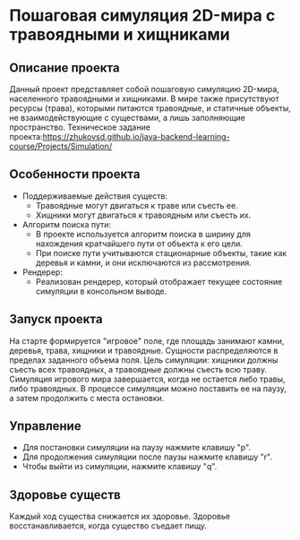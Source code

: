 # Пошаговая симуляция 2D-мира с травоядными и хищниками

## Описание проекта

Данный проект представляет собой пошаговую симуляцию 2D-мира, населенного травоядными и хищниками. В мире также присутствуют ресурсы (трава), которыми питаются травоядные, и статичные объекты, не взаимодействующие с существами, а лишь заполняющие пространство.
Техническое задание проекта:https://zhukovsd.github.io/java-backend-learning-course/Projects/Simulation/

## Особенности проекта

- Поддерживаемые действия существ:
    - Травоядные могут двигаться к траве или съесть ее.
    - Хищники могут двигаться к травоядным или съесть их.
- Алгоритм поиска пути:
    - В проекте используется алгоритм поиска в ширину для нахождения кратчайшего пути от объекта к его цели.
    - При поиске пути учитываются стационарные объекты, такие как деревья и камни, и они исключаются из рассмотрения.
- Рендерер:
    - Реализован рендерер, который отображает текущее состояние симуляции в консольном выводе.

## Запуск проекта

На старте формируется "игровое" поле, где площадь занимают камни, деревья, трава, хищники и травоядные. Сущности распределяются в пределах заданного объема поля. Цель симуляции: хищники должны съесть всех травоядных, а травоядные должны съесть всю траву. Симуляция игрового мира завершается, когда не остается либо травы, либо травоядных. В процессе симуляции можно поставить ее на паузу, а затем продолжить с места остановки.

## Управление

- Для постановки симуляции на паузу нажмите клавишу "p".
- Для продолжения симуляции после паузы нажмите клавишу "r".
- Чтобы выйти из симуляции, нажмите клавишу "q".

## Здоровье существ

Каждый ход существа снижается их здоровье. Здоровье восстанавливается, когда существо съедает пищу.
